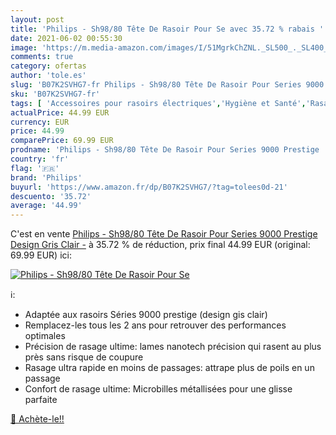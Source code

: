 ```yaml
---
layout: post
title: 'Philips - Sh98/80 Tête De Rasoir Pour Se avec 35.72 % rabais '
date: 2021-06-02 00:55:30
image: 'https://m.media-amazon.com/images/I/51MgrkChZNL._SL500_._SL400_.jpg'
comments: true
category: ofertas
author: 'tole.es'
slug: 'B07K2SVHG7-fr Philips - Sh98/80 Tête De Rasoir Pour Series 9000 Prestige...'
sku: 'B07K2SVHG7-fr'
tags: [ 'Accessoires pour rasoirs électriques','Hygiène et Santé','Rasage et Épilation','Rasoirs électriques et accessoires','Têtes de rasoirs rotatives','philips', ]
actualPrice: 44.99 EUR
currency: EUR
price: 44.99
comparePrice: 69.99 EUR
prodname: 'Philips - Sh98/80 Tête De Rasoir Pour Series 9000 Prestige  Design Gris Clair -'
country: 'fr'
flag: '🇫🇷'
brand: 'Philips'
buyurl: 'https://www.amazon.fr/dp/B07K2SVHG7/?tag=tolees0d-21'
descuento: '35.72'
average: '44.99'
---
```


C'est en vente [Philips - Sh98/80 Tête De Rasoir Pour Series 9000 Prestige  Design Gris Clair -](https://www.amazon.fr/dp/B07K2SVHG7/?tag=tolees0d-21)  à  35.72 % de réduction, prix final  44.99 EUR (original: 69.99 EUR) ici:

[![Philips - Sh98/80 Tête De Rasoir Pour Se](https://m.media-amazon.com/images/I/51MgrkChZNL._SL500_._SL400_.jpg)](https://www.amazon.fr/dp/B07K2SVHG7/?tag=tolees0d-21)

ℹ️:

- Adaptée aux rasoirs Séries 9000 prestige (design gis clair)
- Remplacez-les tous les 2 ans pour retrouver des performances optimales
- Précision de rasage ultime: lames nanotech précision qui rasent au plus près sans risque de coupure
- Rasage ultra rapide en moins de passages: attrape plus de poils en un passage
- Confort de rasage ultime: Microbilles métallisées pour une glisse parfaite

[🛒 Achète-le!!](https://www.amazon.fr/dp/B07K2SVHG7/?tag=tolees0d-21)
